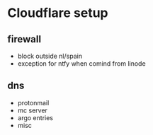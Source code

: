 # Cloudflare setup
## firewall
- block outside nl/spain
- exception for ntfy when comind from linode

## dns
- protonmail
- mc server
- argo entries
- misc